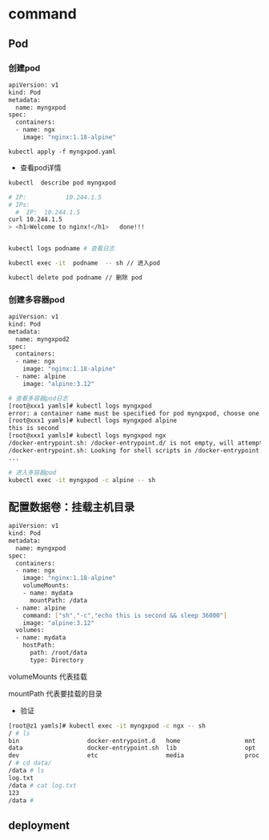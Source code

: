 # command





## Pod



### 创建pod



```bash
apiVersion: v1
kind: Pod
metadata:
  name: myngxpod
spec:
  containers:
  - name: ngx
    image: "nginx:1.18-alpine"
```



`kubectl apply -f myngxpod.yaml`



* 查看pod详情

```bash
kubectl  describe pod myngxpod

# IP:           10.244.1.5
# IPs:
  #  IP:  10.244.1.5
curl 10.244.1.5
> <h1>Welcome to nginx!</h1>   done!!!


kubectl logs podname # 查看日志

kubectl exec -it  podname  -- sh // 进入pod

kubectl delete pod podname // 删除 pod
```





### 创建多容器pod



```bash
apiVersion: v1
kind: Pod
metadata:
  name: myngxpod2
spec:
  containers:
  - name: ngx
    image: "nginx:1.18-alpine"
  - name: alpine
  	image: "alpine:3.12"
```



```bash
# 查看多容器pod日志
[root@xxx1 yamls]# kubectl logs myngxpod
error: a container name must be specified for pod myngxpod, choose one of: [ngx alpine]
[root@xxx1 yamls]# kubectl logs myngxpod alpine
this is second
[root@xxx1 yamls]# kubectl logs myngxpod ngx
/docker-entrypoint.sh: /docker-entrypoint.d/ is not empty, will attempt to perform configuration
/docker-entrypoint.sh: Looking for shell scripts in /docker-entrypoint.d/
...
```



```bash
# 进入多容器pod
kubectl exec -it myngxpod -c alpine -- sh
```





## 配置数据卷：挂载主机目录



```bash
apiVersion: v1
kind: Pod
metadata:
  name: myngxpod
spec:
  containers:
  - name: ngx
    image: "nginx:1.18-alpine"
    volumeMounts:
    - name: mydata
      mountPath: /data
  - name: alpine
    command: ["sh","-c","echo this is second && sleep 36000"]
    image: "alpine:3.12"
  volumes:
  - name: mydata
    hostPath: 
      path: /root/data
      type: Directory
```

volumeMounts   代表挂载

mountPath          代表要挂载的目录



* 验证

```bash
[root@z1 yamls]# kubectl exec -it myngxpod -c ngx -- sh
/ # ls
bin                   docker-entrypoint.d   home                  mnt                   root                  srv                   usr
data                  docker-entrypoint.sh  lib                   opt                   run                   sys                   var
dev                   etc                   media                 proc                  sbin                  tmp
/ # cd data/
/data # ls
log.txt
/data # cat log.txt 
123
/data # 
```





## deployment



















































